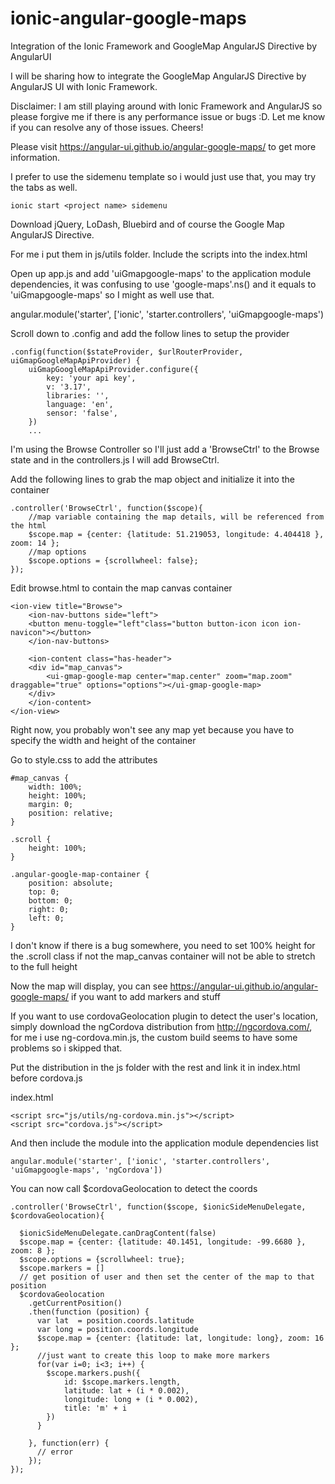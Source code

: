 ionic-angular-google-maps
=========================

Integration of the Ionic Framework and GoogleMap AngularJS Directive by AngularUI

I will be sharing how to integrate the GoogleMap AngularJS Directive by AngularJS UI with Ionic Framework.

Disclaimer: I am still playing around with Ionic Framework and AngularJS so please forgive me if there is any performance issue or bugs :D. Let me know if you can resolve any of those issues. Cheers!

Please visit https://angular-ui.github.io/angular-google-maps/ to get more information.

I prefer to use the sidemenu template so i would just use that, you may try the tabs as well.
```
ionic start <project name> sidemenu
```
Download jQuery, LoDash, Bluebird and of course the Google Map AngularJS Directive.

For me i put them in js/utils folder. Include the scripts into the index.html

Open up app.js and add 'uiGmapgoogle-maps' to the application module dependencies, it was confusing to use 'google-maps'.ns() and it equals to 'uiGmapgoogle-maps' so I might as well use that.

angular.module('starter', ['ionic', 'starter.controllers', 'uiGmapgoogle-maps')

Scroll down to .config and add the follow lines to setup the provider
```
.config(function($stateProvider, $urlRouterProvider, uiGmapGoogleMapApiProvider) {
	uiGmapGoogleMapApiProvider.configure({
		key: 'your api key',
		v: '3.17',
		libraries: '',
		language: 'en',
		sensor: 'false',
	})
	...
```
I'm using the Browse Controller so I'll just add a 'BrowseCtrl' to the Browse state and in the controllers.js I will add BrowseCtrl.

Add the following lines to grab the map object and initialize it into the container
```
.controller('BrowseCtrl', function($scope){
	//map variable containing the map details, will be referenced from the html
	$scope.map = {center: {latitude: 51.219053, longitude: 4.404418 }, zoom: 14 };
	//map options
 	$scope.options = {scrollwheel: false};
});
```
Edit browse.html to contain the map canvas container
```
<ion-view title="Browse">
	<ion-nav-buttons side="left">
	<button menu-toggle="left"class="button button-icon icon ion-navicon"></button>
	</ion-nav-buttons>

	<ion-content class="has-header">
	<div id="map_canvas">
	    <ui-gmap-google-map center="map.center" zoom="map.zoom" draggable="true" options="options"></ui-gmap-google-map>
	</div>
	</ion-content>
</ion-view>
```
Right now, you probably won't see any map yet because you have to specify the width and height of the container

Go to style.css to add the attributes
```
#map_canvas {
	width: 100%;
	height: 100%;
	margin: 0;
	position: relative;
}

.scroll {
	height: 100%;
}

.angular-google-map-container {
    position: absolute;
    top: 0;
    bottom: 0;
    right: 0;
    left: 0;
}
```
I don't know if there is a bug somewhere, you need to set 100% height for the .scroll class if not the map_canvas container will not be able to stretch to the full height

Now the map will display, you can see https://angular-ui.github.io/angular-google-maps/ if you want to add markers and stuff

If you want to use cordovaGeolocation plugin to detect the user's location, simply download the ngCordova distribution from http://ngcordova.com/, for me i use ng-cordova.min.js, the custom build seems to have some problems so i skipped that.

Put the distribution in the js folder with the rest and link it in index.html before cordova.js

index.html
```
<script src="js/utils/ng-cordova.min.js"></script>
<script src="cordova.js"></script>
```
And then include the module into the application module dependencies list
```
angular.module('starter', ['ionic', 'starter.controllers', 'uiGmapgoogle-maps', 'ngCordova'])
```
You can now call $cordovaGeolocation to detect the coords
```
.controller('BrowseCtrl', function($scope, $ionicSideMenuDelegate, $cordovaGeolocation){

  $ionicSideMenuDelegate.canDragContent(false)
  $scope.map = {center: {latitude: 40.1451, longitude: -99.6680 }, zoom: 8 };
  $scope.options = {scrollwheel: true};
  $scope.markers = []
  // get position of user and then set the center of the map to that position
  $cordovaGeolocation
    .getCurrentPosition()
    .then(function (position) {
      var lat  = position.coords.latitude
      var long = position.coords.longitude
      $scope.map = {center: {latitude: lat, longitude: long}, zoom: 16 };
      //just want to create this loop to make more markers
      for(var i=0; i<3; i++) {
        $scope.markers.push({
            id: $scope.markers.length,
            latitude: lat + (i * 0.002),
            longitude: long + (i * 0.002),
            title: 'm' + i
        })
      }
      
    }, function(err) {
      // error
    });
});
```



